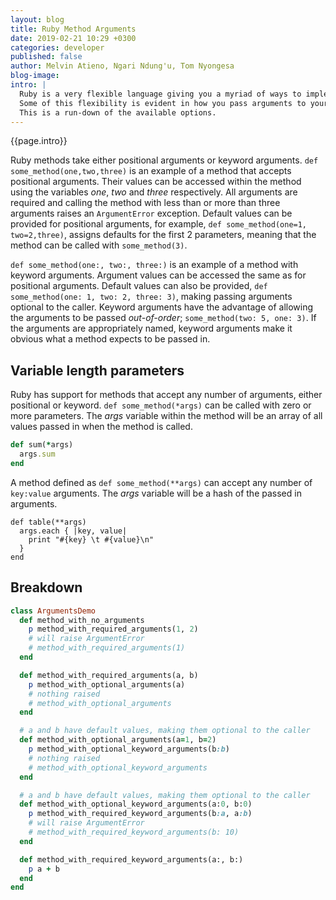 ```yaml
---
layout: blog
title: Ruby Method Arguments
date: 2019-02-21 10:29 +0300
categories: developer
published: false
author: Melvin Atieno, Ngari Ndung'u, Tom Nyongesa
blog-image: 
intro: | 
  Ruby is a very flexible language giving you a myriad of ways to implement logic in your programs.
  Some of this flexibility is evident in how you pass arguments to your ruby methods/functions.
  This is a run-down of the available options.
---
```


{{page.intro}}

Ruby methods take either positional arguments or keyword arguments.
`def some_method(one,two,three)` is an example of a method that accepts positional arguments. Their values can be accessed within the method using the variables *one*, *two* and *three* respectively.
All arguments are required and calling the method with less than or more than three arguments raises an `ArgumentError` exception.
Default values can be provided for positional arguments, for example, `def some_method(one=1, two=2,three)`, assigns defaults for the first 2 parameters, meaning that the method can be called with `some_method(3)`.

`def some_method(one:, two:, three:)` is an example of a method with keyword arguments.
Argument values can be accessed the same as for positional arguments.
Default values can also be provided, `def some_method(one: 1, two: 2, three: 3)`, making passing arguments optional to the caller.
Keyword arguments have the advantage of allowing the arguments to be passed *out-of-order*; `some_method(two: 5, one: 3)`.
If the arguments are appropriately named, keyword arguments make it obvious what a method expects to be passed in.

## Variable length parameters
Ruby has support for methods that accept any number of arguments, either positional or keyword.
`def some_method(*args)` can be called with zero or more parameters. The *args* variable within the method will be an array of all values passed in when the method is called.
``` ruby
def sum(*args)
  args.sum
end
```
A method defined as `def some_method(**args)` can accept any number of `key:value` arguments.
The *args* variable will be a hash of the passed in arguments.
```
def table(**args)
  args.each { |key, value|
    print "#{key} \t #{value}\n"
  }
end
```

## Breakdown
``` ruby
class ArgumentsDemo
  def method_with_no_arguments
    p method_with_required_arguments(1, 2)
    # will raise ArgumentError
    # method_with_required_arguments(1)
  end

  def method_with_required_arguments(a, b)
    p method_with_optional_arguments(a)
    # nothing raised
    # method_with_optional_arguments
  end

  # a and b have default values, making them optional to the caller
  def method_with_optional_arguments(a=1, b=2)
    p method_with_optional_keyword_arguments(b:b)
    # nothing raised
    # method_with_optional_keyword_arguments
  end

  # a and b have default values, making them optional to the caller
  def method_with_optional_keyword_arguments(a:0, b:0)
    p method_with_required_keyword_arguments(b:a, a:b)
    # will raise ArgumentError
    # method_with_required_keyword_arguments(b: 10)
  end

  def method_with_required_keyword_arguments(a:, b:)
    p a + b
  end
end
```
